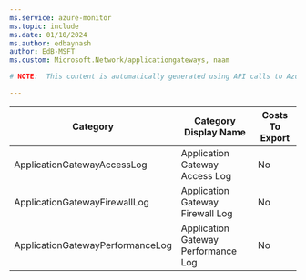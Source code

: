 ```yaml
---
ms.service: azure-monitor
ms.topic: include
ms.date: 01/10/2024
ms.author: edbaynash
author: EdB-MSFT
ms.custom: Microsoft.Network/applicationgateways, naam

# NOTE:  This content is automatically generated using API calls to Azure. Any edits made on these files will be overwritten in the next run of the script. 

---
```

  
  
|Category|Category Display Name|Costs To Export|
|---|---|---|
|ApplicationGatewayAccessLog |Application Gateway Access Log |No |
|ApplicationGatewayFirewallLog |Application Gateway Firewall Log |No |
|ApplicationGatewayPerformanceLog |Application Gateway Performance Log |No |